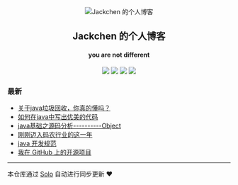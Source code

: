 <p align="center"><img alt="Jackchen 的个人博客" src="https://static.b3log.org/images/brand/solo-32.png"></p><h2 align="center">
Jackchen 的个人博客
</h2>

<h4 align="center">you are not different</h4>
<p align="center"><a title="Jackchen 的个人博客" target="_blank" href="https://github.com/JackBrucechen/solo-blog"><img src="https://img.shields.io/github/last-commit/JackBrucechen/solo-blog.svg?style=flat-square&color=FF9900"></a>
<a title="GitHub repo size in bytes" target="_blank" href="https://github.com/JackBrucechen/solo-blog"><img src="https://img.shields.io/github/repo-size/JackBrucechen/solo-blog.svg?style=flat-square"></a>
<a title="Solo Version" target="_blank" href="https://github.com/b3log/solo/releases"><img src="https://img.shields.io/badge/solo-3.6.3-f1e05a.svg?style=flat-square&color=blueviolet"></a>
<a title="Hits" target="_blank" href="https://github.com/b3log/hits"><img src="https://hits.b3log.org/JackBrucechen/solo-blog.svg"></a></p>

### 最新

* [关于java垃圾回收，你真的懂吗？](https://jackchen.xyz/articles/2019/09/26/1569466195174.html)
* [如何在java中写出优美的代码](https://jackchen.xyz/articles/2019/09/26/1569459846847.html)
* [java基础之源码分析----------Object](https://jackchen.xyz/articles/2019/09/26/1569458511812.html)
* [刚刚迈入码农行业的这一年](https://jackchen.xyz/articles/2019/09/16/1568622256227.html)
* [java 开发规范](https://jackchen.xyz/articles/2019/08/19/1566184724009.html)
* [我在 GitHub 上的开源项目](https://jackchen.xyz/my-github-repos)



---

本仓库通过 [Solo](https://github.com/b3log/solo) 自动进行同步更新 ❤️ 